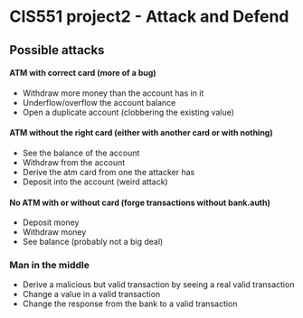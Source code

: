 # CIS551 project2 - Attack and Defend

## Possible attacks

#### ATM with correct card (more of a bug)
- Withdraw more money than the account has in it
- Underflow/overflow the account balance
- Open a duplicate account (clobbering the existing value)

#### ATM without the right card (either with another card or with nothing)
- See the balance of the account
- Withdraw from the account
- Derive the atm card from one the attacker has
- Deposit into the account (weird attack)

#### No ATM with or without card (forge transactions without bank.auth)
- Deposit money
- Withdraw money
- See balance (probably not a big deal)

### Man in the middle
- Derive a malicious but valid transaction by seeing a real valid transaction
- Change a value in a valid transaction
- Change the response from the bank to a valid transaction

